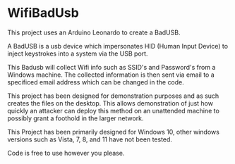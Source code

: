 # WifiBadUsb

This project uses an Arduino Leonardo to create a BadUSB. 

A BadUSB is a usb device which impersonates HID (Human Input Device) to inject keystrokes into a system via the USB port.

This Badusb will collect Wifi info such as SSID's and Password's from a Windows machine. 
The collected information is then sent via email to a specificed email address which can be changed in the code.

This project has been designed for demonstration purposes and as such creates the files on the desktop.
This allows demonstration of just how quickly an attacker can deploy this method on an unattended machine to possibly grant a foothold in the larger network.

This Project has been primarily designed for Windows 10, other windows versions such as Vista, 7, 8, and 11 have not been tested.

Code is free to use however you please.
